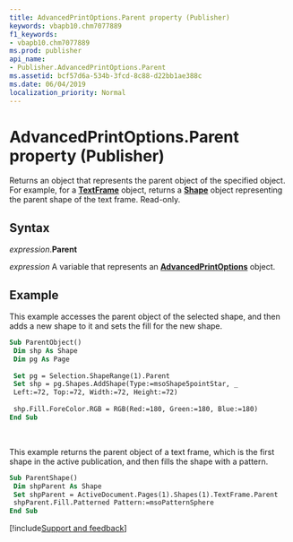 ```yaml
---
title: AdvancedPrintOptions.Parent property (Publisher)
keywords: vbapb10.chm7077889
f1_keywords:
- vbapb10.chm7077889
ms.prod: publisher
api_name:
- Publisher.AdvancedPrintOptions.Parent
ms.assetid: bcf57d6a-534b-3fcd-8c88-d22bb1ae388c
ms.date: 06/04/2019
localization_priority: Normal
---
```



# AdvancedPrintOptions.Parent property (Publisher)

Returns an object that represents the parent object of the specified object. For example, for a **[TextFrame](Publisher.TextFrame.md)** object, returns a **[Shape](Publisher.Shape.md)** object representing the parent shape of the text frame. Read-only.


## Syntax

_expression_.**Parent**

_expression_ A variable that represents an **[AdvancedPrintOptions](Publisher.AdvancedPrintOptions.md)** object.


## Example

This example accesses the parent object of the selected shape, and then adds a new shape to it and sets the fill for the new shape.

```vb
Sub ParentObject() 
 Dim shp As Shape 
 Dim pg As Page 
 
 Set pg = Selection.ShapeRange(1).Parent 
 Set shp = pg.Shapes.AddShape(Type:=msoShape5pointStar, _ 
 Left:=72, Top:=72, Width:=72, Height:=72) 
 
 shp.Fill.ForeColor.RGB = RGB(Red:=180, Green:=180, Blue:=180) 
End Sub
```

<br/>

This example returns the parent object of a text frame, which is the first shape in the active publication, and then fills the shape with a pattern.

```vb
Sub ParentShape() 
 Dim shpParent As Shape 
 Set shpParent = ActiveDocument.Pages(1).Shapes(1).TextFrame.Parent 
 shpParent.Fill.Patterned Pattern:=msoPatternSphere 
End Sub
```




[!include[Support and feedback](~/includes/feedback-boilerplate.md)]